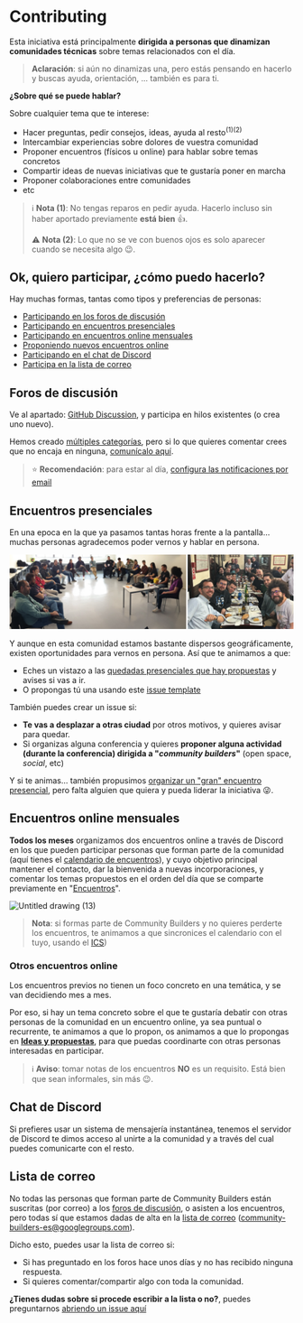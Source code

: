 # Contributing

Esta iniciativa está principalmente **dirigida a personas que dinamizan comunidades técnicas** sobre temas relacionados con el día.

> **Aclaración**: si aún no dinamizas una, pero estás pensando en hacerlo y buscas ayuda, orientación, ... también es para ti.

**¿Sobre qué se puede hablar?**

Sobre  cualquier tema que te interese:

* Hacer preguntas, pedir consejos, ideas, ayuda al resto<sup>(1)</sup><sup>(2)</sup>
* Intercambiar experiencias sobre dolores de vuestra comunidad
* Proponer encuentros (físicos u online) para hablar sobre temas concretos
* Compartir ideas de nuevas iniciativas que te gustaría poner en marcha
* Proponer colaboraciones entre comunidades
* etc

> ℹ️ **Nota (1)**: No tengas reparos en pedir ayuda. Hacerlo incluso sin haber aportado previamente **está bien** 👍.
> 
> ⚠️ **Nota (2)**: Lo que no se ve con buenos ojos es solo aparecer cuando se necesita algo 😉.

## Ok, quiero participar, ¿cómo puedo hacerlo?

Hay muchas formas, tantas como tipos y preferencias de personas:
* [Participando en los foros de discusión](#foros-de-discusion)
* [Participando en encuentros presenciales](#encuentros-presenciales)
* [Participando en encuentros online mensuales](#encuentros-online-mensuales)
* [Proponiendo nuevos encuentros online](#otros-encuentros-online)
* [Participando en el chat de Discord](#chat-de-discord)
* [Participa en la lista de correo](#lista-de-correo)

## Foros de discusión

Ve al apartado: [GitHub Discussion](https://github.com/orgs/ComBuildersES/discussions), y participa en hilos existentes (o crea uno nuevo).

Hemos creado [múltiples categorías](https://github.com/orgs/ComBuildersES/discussions/new/choose), pero si lo que quieres comentar crees que no encaja en ninguna, [comunícalo aquí](https://github.com/orgs/ComBuildersES/discussions/categories/github-discussions).

> ⭐ **Recomendación**: para estar al día, [configura las notificaciones por email](https://github.com/orgs/ComBuildersES/discussions/1)

## Encuentros presenciales

En una epoca en la que ya pasamos tantas horas frente a la pantalla... muchas personas agradecemos poder vernos y hablar en persona.

![Quedadas presenciales](./images/quedadas-presenciales.png)

Y aunque en esta comunidad estamos bastante dispersos geográficamente, existen oportunidades para vernos en persona. Así que te animamos a que:
* Eches un vistazo a las [quedadas presenciales que hay propuestas](https://github.com/ComBuildersES/punto-de-encuentro/issues?q=sort%3Aupdated-desc%20is%3Aissue%20is%3Aopen%20label%3Aquedada-presencial) y avises si vas a ir.
* O propongas tú una usando este [issue template](https://github.com/ComBuildersES/punto-de-encuentro/issues/new?template=prop%C3%B3n-una-quedada.md)

También puedes crear un issue si:
* **Te vas a desplazar a otras ciudad** por otros motivos, y quieres avisar para quedar.
* Si organizas alguna conferencia y quieres **proponer alguna actividad (durante la conferencia) dirigida a "*community builders*"** (open space, *social*, etc)

Y si te animas... también propusimos [organizar un "gran" encuentro presencial](https://github.com/orgs/ComBuildersES/discussions/19), pero falta alguien que quiera y pueda liderar la iniciativa 😜.

## Encuentros online mensuales

**Todos los meses** organizamos dos encuentros online a través de Discord en los que pueden participar personas que forman parte de la comunidad (aquí tienes el [calendario de encuentros](https://calendar.google.com/calendar/u/0/embed?src=f2f7ea80a4574348bf203e13678878ddbf8e5677b8e04f05b28e870745aa8b12@group.calendar.google.com&ctz=Europe/Madrid)), y cuyo objetivo principal mantener el contacto, dar la bienvenida a nuevas incorporaciones, y comentar los temas propuestos en el orden del día que se comparte previamente en "[Encuentros](https://github.com/orgs/ComBuildersES/discussions?discussions_q=is%3Aopen+Encuentro+mensual+Community+Builders)".

![Untitled drawing (13)](https://github.com/user-attachments/assets/0d72bc4f-8ec5-4525-beb7-e51ec51ed3be)

> **Nota**: si formas parte de Community Builders y no quieres perderte los encuentros, te animamos a que sincronices el calendario con el tuyo, usando el [ICS](https://calendar.google.com/calendar/ical/f2f7ea80a4574348bf203e13678878ddbf8e5677b8e04f05b28e870745aa8b12%40group.calendar.google.com/public/basic.ics))

### Otros encuentros online

Los encuentros previos no tienen un foco concreto en una temática, y se van decidiendo mes a mes. 

Por eso, si hay un tema concreto sobre el que te gustaría debatir con otras personas de la comunidad en un encuentro online, ya sea puntual o recurrente, te animamos a que lo propon, os animamos a que lo propongas en **[Ideas y propuestas](https://github.com/orgs/ComBuildersES/discussions/categories/ideas-y-propuestas?discussions_q=is%3Aopen+category%3A%22Ideas+y+propuestas%22+)**, para que puedas coordinarte con otras personas interesadas en participar.

> ℹ️ **Aviso**: tomar notas de los encuentros **NO** es un requisito. Está bien que sean informales, sin más 😉.

## Chat de Discord

Si prefieres usar un sistema de mensajería instantánea, tenemos el servidor de Discord te dimos acceso al unirte a la comunidad y a través del cual puedes comunicarte con el resto.

## Lista de correo

No todas las personas que forman parte de Community Builders están suscritas (por correo) a los [foros de discusión](#foros-de-discusion), o asisten a los encuentros, pero todas sí que estamos dadas de alta en la [lista de correo](https://groups.google.com/g/community-builders-es) (community-builders-es@googlegroups.com).

Dicho esto, puedes usar la lista de correo si:
* Si has preguntado en los foros hace unos días y no has recibido ninguna respuesta.
* Si quieres comentar/compartir algo con toda la comunidad.

**¿Tienes dudas sobre si procede escribir a la lista o no?**, puedes preguntarnos [abriendo un issue aquí](https://github.com/ComBuildersES/gestion-interna/issues)
